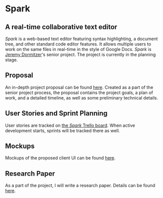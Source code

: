 # Spark
## A real-time collaborative text editor

*Spark* is a web-based text editor featuring syntax highlighting, a document tree, and other standard code editor features. It allows multiple users to work on the same files in real-time in the style of Google Docs. *Spark* is [Jeremy Dormitzer](http://jeremydormitzer.com)'s senior project. The project is currently in the planning stage.

## Proposal
An in-depth project proposal can be found [here](https://jdormit.github.io/senior-project-proposal). Created as a part of the senior project process, the proposal contains the project goals, a plan of work, and a detailed timeline, as well as some preliminary technical details.

## User Stories and Sprint Planning
User stories are tracked on [the *Spark* Trello board](https://trello.com/b/pREfdFQ7/spark). When active development starts, sprints will be tracked there as well.

## Mockups
Mockups of the proposed client UI can be found [here](mockups).

## Research Paper
As a part of the project, I will write a research paper. Details can be found [here](paper).
